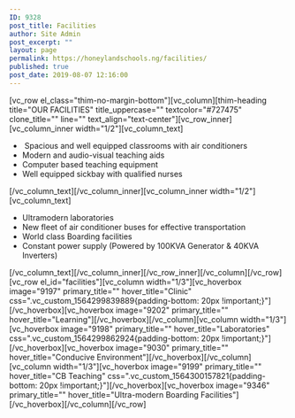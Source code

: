 ```yaml
---
ID: 9328
post_title: Facilities
author: Site Admin
post_excerpt: ""
layout: page
permalink: https://honeylandschools.ng/facilities/
published: true
post_date: 2019-08-07 12:16:00
---
```

[vc_row el_class="thim-no-margin-bottom"][vc_column][thim-heading title="OUR FACILITIES" title_uppercase="" textcolor="#727475" clone_title="" line="" text_align="text-center"][vc_row_inner][vc_column_inner width="1/2"][vc_column_text]
<ul>
 	<li> Spacious and well equipped classrooms with air conditioners</li>
 	<li>Modern and audio-visual teaching aids</li>
 	<li>Computer based teaching equipment</li>
 	<li>Well equipped sickbay with qualified nurses</li>
</ul>
[/vc_column_text][/vc_column_inner][vc_column_inner width="1/2"][vc_column_text]
<ul>
 	<li>Ultramodern laboratories</li>
 	<li>New fleet of air conditioner buses for effective transportation</li>
 	<li>World class Boarding facilities</li>
 	<li>Constant power supply (Powered by 100KVA Generator &amp; 40KVA Inverters)</li>
</ul>
[/vc_column_text][/vc_column_inner][/vc_row_inner][/vc_column][/vc_row][vc_row el_id="facilities"][vc_column width="1/3"][vc_hoverbox image="9197" primary_title="" hover_title="Clinic" css=".vc_custom_1564299839889{padding-bottom: 20px !important;}"][/vc_hoverbox][vc_hoverbox image="9202" primary_title="" hover_title="Learning"][/vc_hoverbox][/vc_column][vc_column width="1/3"][vc_hoverbox image="9198" primary_title="" hover_title="Laboratories" css=".vc_custom_1564299862924{padding-bottom: 20px !important;}"][/vc_hoverbox][vc_hoverbox image="9030" primary_title="" hover_title="Conducive Environment"][/vc_hoverbox][/vc_column][vc_column width="1/3"][vc_hoverbox image="9199" primary_title="" hover_title="CB Teaching" css=".vc_custom_1564300157821{padding-bottom: 20px !important;}"][/vc_hoverbox][vc_hoverbox image="9346" primary_title="" hover_title="Ultra-modern Boarding Facilities"][/vc_hoverbox][/vc_column][/vc_row]